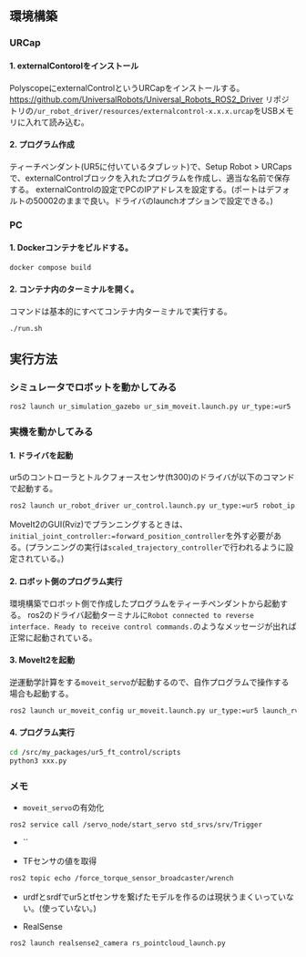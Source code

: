## 環境構築
### URCap
#### 1. externalContorolをインストール
PolyscopeにexternalControlというURCapをインストールする。
https://github.com/UniversalRobots/Universal_Robots_ROS2_Driver リポジトリの`/ur_robot_driver/resources/externalcontrol-x.x.x.urcap`をUSBメモリに入れて読み込む。
#### 2. プログラム作成
ティーチペンダント(UR5に付いているタブレット)で、Setup Robot > URCapsで、externalControlブロックを入れたプログラムを作成し、適当な名前で保存する。
externalControlの設定でPCのIPアドレスを設定する。(ポートはデフォルトの50002のままで良い。ドライバのlaunchオプションで設定できる。)
### PC
#### 1. Dockerコンテナをビルドする。
```bash
docker compose build
```
#### 2. コンテナ内のターミナルを開く。
コマンドは基本的にすべてコンテナ内ターミナルで実行する。
```bash
./run.sh
```
## 実行方法
### シミュレータでロボットを動かしてみる
```bash
ros2 launch ur_simulation_gazebo ur_sim_moveit.launch.py ur_type:=ur5
```

### 実機を動かしてみる
#### 1. ドライバを起動
ur5のコントローラとトルクフォースセンサ(ft300)のドライバが以下のコマンドで起動する。
```bash
ros2 launch ur_robot_driver ur_control.launch.py ur_type:=ur5 robot_ip:=${ROBOT_IP} use_sim_time:=false launch_rviz:=false initial_joint_controller:=forward_position_controller
```
MoveIt2のGUI(Rviz)でプランニングするときは、`initial_joint_controller:=forward_position_controller`を外す必要がある。(プランニングの実行は`scaled_trajectory_controller`で行われるように設定されている。)

#### 2. ロボット側のプログラム実行
環境構築でロボット側で作成したプログラムをティーチペンダントから起動する。
ros2のドライバ起動ターミナルに`Robot connected to reverse interface. Ready to receive control commands.`のようなメッセージが出れば正常に起動されている。

#### 3. MoveIt2を起動
逆運動学計算をする`moveit_servo`が起動するので、自作プログラムで操作する場合も起動する。
```bash
ros2 launch ur_moveit_config ur_moveit.launch.py ur_type:=ur5 launch_rviz:=true
```

#### 4. プログラム実行
```bash
cd /src/my_packages/ur5_ft_control/scripts
python3 xxx.py
```

### メモ
- `moveit_servo`の有効化
```bash
ros2 service call /servo_node/start_servo std_srvs/srv/Trigger
```
- ``

- TFセンサの値を取得
```bash
ros2 topic echo /force_torque_sensor_broadcaster/wrench
```

- urdfとsrdfでur5とtfセンサを繋げたモデルを作るのは現状うまくいっていない。(使っていない。)

- RealSense
```bash
ros2 launch realsense2_camera rs_pointcloud_launch.py
```